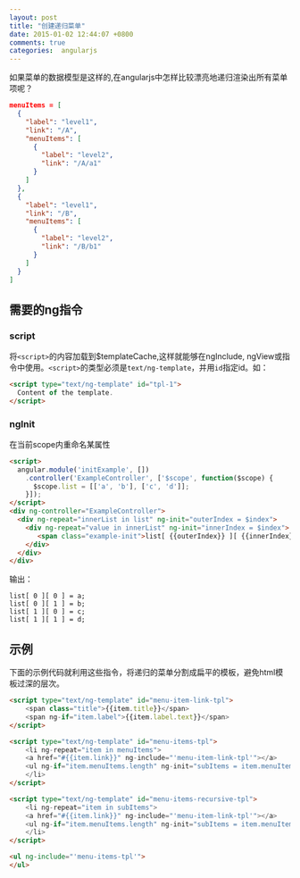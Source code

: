 ```yaml
---
layout: post
title: "创建递归菜单"
date: 2015-01-02 12:44:07 +0800
comments: true
categories:  angularjs
---
```


如果菜单的数据模型是这样的,在angularjs中怎样比较漂亮地递归渲染出所有菜单项呢？

```json
menuItems = [
  {
    "label": "level1",
    "link": "/A",
    "menuItems": [
      {
        "label": "level2",
        "link": "/A/a1"
      }
    ]
  },
  {
    "label": "level1",
    "link": "/B",
    "menuItems": [
      {
        "label": "level2",
        "link": "/B/b1"
      }
    ]
  }
]
```

<!-- more -->

## 需要的ng指令

### script

将`<script>`的内容加载到$templateCache,这样就能够在ngInclude, ngView或指令中使用。`<script>`的类型必须是`text/ng-template`，并用`id`指定id。如：

```html
<script type="text/ng-template" id="tpl-1">
  Content of the template.
</script>
```

### ngInit
在当前scope内重命名某属性

```html
<script>
  angular.module('initExample', [])
    .controller('ExampleController', ['$scope', function($scope) {
      $scope.list = [['a', 'b'], ['c', 'd']];
    }]);
</script>
<div ng-controller="ExampleController">
  <div ng-repeat="innerList in list" ng-init="outerIndex = $index">
    <div ng-repeat="value in innerList" ng-init="innerIndex = $index">
       <span class="example-init">list[ {{outerIndex}} ][ {{innerIndex}} ] = {{value}};</span>
    </div>
  </div>
</div>
```

输出：

    list[ 0 ][ 0 ] = a;
	list[ 0 ][ 1 ] = b;
	list[ 1 ][ 0 ] = c;
	list[ 1 ][ 1 ] = d; 

## 示例
下面的示例代码就利用这些指令，将递归的菜单分割成扁平的模板，避免html模板过深的层次。

```html
<script type="text/ng-template" id="menu-item-link-tpl">
    <span class="title">{{item.title}}</span>			
    <span ng-if="item.label">{{item.label.text}}</span>
</script>

<script type="text/ng-template" id="menu-items-tpl">
    <li ng-repeat="item in menuItems">
	<a href="#{{item.link}}" ng-include="'menu-item-link-tpl'"></a>
	<ul ng-if="item.menuItems.length" ng-init="subItems = item.menuItems" ng-include="'menu-items-recursive-tpl'"></ul>
    </li>
</script>

<script type="text/ng-template" id="menu-items-recursive-tpl">
    <li ng-repeat="item in subItems">
	<a href="#{{item.link}}" ng-include="'menu-item-link-tpl'"></a>
	<ul ng-if="item.menuItems.length" ng-init="subItems = item.menuItems" ng-include="'menu-items-recursive-tpl'"></ul>
    </li>
</script>

<ul ng-include="'menu-items-tpl'">
</ul>
```

